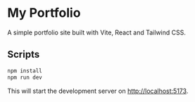 # My Portfolio

A simple portfolio site built with Vite, React and Tailwind CSS.

## Scripts

```bash
npm install
npm run dev
```

This will start the development server on <http://localhost:5173>.
